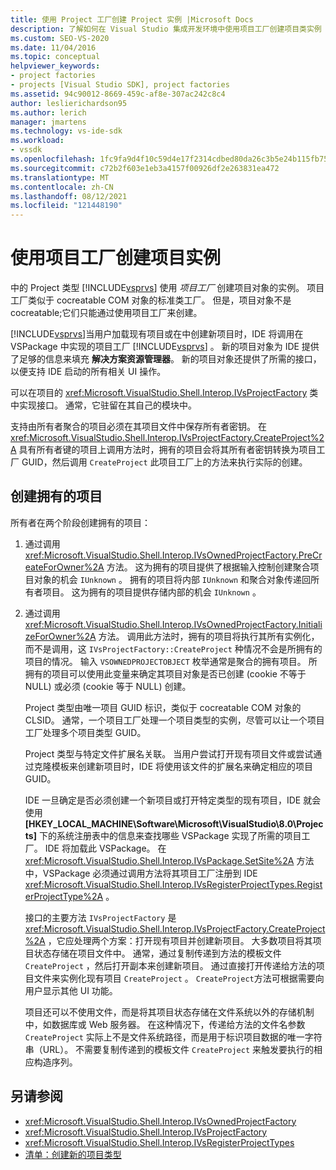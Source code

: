 ```yaml
---
title: 使用 Project 工厂创建 Project 实例 |Microsoft Docs
description: 了解如何在 Visual Studio 集成开发环境中使用项目工厂创建项目类实例 (IDE) 。
ms.custom: SEO-VS-2020
ms.date: 11/04/2016
ms.topic: conceptual
helpviewer_keywords:
- project factories
- projects [Visual Studio SDK], project factories
ms.assetid: 94c90012-8669-459c-af8e-307ac242c8c4
author: leslierichardson95
ms.author: lerich
manager: jmartens
ms.technology: vs-ide-sdk
ms.workload:
- vssdk
ms.openlocfilehash: 1fc9fa9d4f10c59d4e17f2314cdbed80da26c3b5e24b115fb755c1fce9645b24
ms.sourcegitcommit: c72b2f603e1eb3a4157f00926df2e263831ea472
ms.translationtype: MT
ms.contentlocale: zh-CN
ms.lasthandoff: 08/12/2021
ms.locfileid: "121448190"
---
```

# <a name="create-project-instances-by-using-project-factories"></a>使用项目工厂创建项目实例
中的 Project 类型 [!INCLUDE[vsprvs](../../code-quality/includes/vsprvs_md.md)] 使用 *项目工厂* 创建项目对象的实例。 项目工厂类似于 cocreatable COM 对象的标准类工厂。 但是，项目对象不是 cocreatable;它们只能通过使用项目工厂来创建。

 [!INCLUDE[vsprvs](../../code-quality/includes/vsprvs_md.md)]当用户加载现有项目或在中创建新项目时，IDE 将调用在 VSPackage 中实现的项目工厂 [!INCLUDE[vsprvs](../../code-quality/includes/vsprvs_md.md)] 。 新的项目对象为 IDE 提供了足够的信息来填充 **解决方案资源管理器**。 新的项目对象还提供了所需的接口，以便支持 IDE 启动的所有相关 UI 操作。

 可以在项目的 <xref:Microsoft.VisualStudio.Shell.Interop.IVsProjectFactory> 类中实现接口。 通常，它驻留在其自己的模块中。

 支持由所有者聚合的项目必须在其项目文件中保存所有者密钥。 在 <xref:Microsoft.VisualStudio.Shell.Interop.IVsProjectFactory.CreateProject%2A> 具有所有者键的项目上调用方法时，拥有的项目会将其所有者密钥转换为项目工厂 GUID，然后调用 `CreateProject` 此项目工厂上的方法来执行实际的创建。

## <a name="create-an-owned-project"></a>创建拥有的项目
 所有者在两个阶段创建拥有的项目：

1. 通过调用 <xref:Microsoft.VisualStudio.Shell.Interop.IVsOwnedProjectFactory.PreCreateForOwner%2A> 方法。 这为拥有的项目提供了根据输入控制创建聚合项目对象的机会 `IUnknown` 。 拥有的项目将内部 `IUnknown` 和聚合对象传递回所有者项目。 这为拥有的项目提供存储内部的机会 `IUnknown` 。

2. 通过调用 <xref:Microsoft.VisualStudio.Shell.Interop.IVsOwnedProjectFactory.InitializeForOwner%2A> 方法。 调用此方法时，拥有的项目将执行其所有实例化，而不是调用，这 `IVsProjectFactory::CreateProject` 种情况不会是所拥有的项目的情况。 输入 `VSOWNEDPROJECTOBJECT` 枚举通常是聚合的拥有项目。 所拥有的项目可以使用此变量来确定其项目对象是否已创建 (cookie 不等于 NULL) 或必须 (cookie 等于 NULL) 创建。

   Project 类型由唯一项目 GUID 标识，类似于 cocreatable COM 对象的 CLSID。 通常，一个项目工厂处理一个项目类型的实例，尽管可以让一个项目工厂处理多个项目类型 GUID。

   Project 类型与特定文件扩展名关联。 当用户尝试打开现有项目文件或尝试通过克隆模板来创建新项目时，IDE 将使用该文件的扩展名来确定相应的项目 GUID。

   IDE 一旦确定是否必须创建一个新项目或打开特定类型的现有项目，IDE 就会使用 **[HKEY_LOCAL_MACHINE\Software\Microsoft\VisualStudio\8.0\Projects]** 下的系统注册表中的信息来查找哪些 VSPackage 实现了所需的项目工厂。 IDE 将加载此 VSPackage。 在 <xref:Microsoft.VisualStudio.Shell.Interop.IVsPackage.SetSite%2A> 方法中，VSPackage 必须通过调用方法将其项目工厂注册到 IDE <xref:Microsoft.VisualStudio.Shell.Interop.IVsRegisterProjectTypes.RegisterProjectType%2A> 。

   接口的主要方法 `IVsProjectFactory` 是 <xref:Microsoft.VisualStudio.Shell.Interop.IVsProjectFactory.CreateProject%2A> ，它应处理两个方案：打开现有项目并创建新项目。 大多数项目将其项目状态存储在项目文件中。 通常，通过复制传递到方法的模板文件 `CreateProject` ，然后打开副本来创建新项目。 通过直接打开传递给方法的项目文件来实例化现有项目 `CreateProject` 。 `CreateProject`方法可根据需要向用户显示其他 UI 功能。

   项目还可以不使用文件，而是将其项目状态存储在文件系统以外的存储机制中，如数据库或 Web 服务器。 在这种情况下，传递给方法的文件名参数 `CreateProject` 实际上不是文件系统路径，而是用于标识项目数据的唯一字符串（URL）。 不需要复制传递到的模板文件 `CreateProject` 来触发要执行的相应构造序列。

## <a name="see-also"></a>另请参阅
- <xref:Microsoft.VisualStudio.Shell.Interop.IVsOwnedProjectFactory>
- <xref:Microsoft.VisualStudio.Shell.Interop.IVsProjectFactory>
- <xref:Microsoft.VisualStudio.Shell.Interop.IVsRegisterProjectTypes>
- [清单：创建新的项目类型](../../extensibility/internals/checklist-creating-new-project-types.md)
